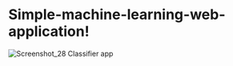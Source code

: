 # Simple-machine-learning-web-application!
![Screenshot_28](https://user-images.githubusercontent.com/64029359/170655452-00a76687-a56c-4049-9238-ca9b2adcd886.png)
Classifier app
